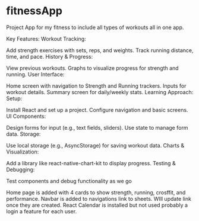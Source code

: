 # fitnessApp
Project App for my fitness to include all types of workouts all in one app. 

Key Features:
Workout Tracking:

Add strength exercises with sets, reps, and weights.
Track running distance, time, and pace.
History & Progress:

View previous workouts.
Graphs to visualize progress for strength and running.
User Interface:

Home screen with navigation to Strength and Running trackers.
Inputs for workout details.
Summary screen for daily/weekly stats.
Learning Approach:
Setup:

Install React and set up a project.
Configure navigation and basic screens.
UI Components:

Design forms for input (e.g., text fields, sliders).
Use state to manage form data.
Storage:

Use local storage (e.g., AsyncStorage) for saving workout data.
Charts & Visualization:

Add a library like react-native-chart-kit to display progress.
Testing & Debugging:

Test components and debug functionality as we go


Home page is added with 4 cards to show strength, running, crosffit, and performance. 
Navbar is added to navigations link to sheets. WIll update link once they are created. 
React Calendar is installed but not used probably a login a feature for each user. 
